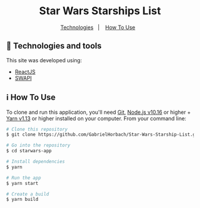 <h1 align="center">
    Star Wars Starships List
</h1>

<p align="center">
  <a href="#rocket-technologies">Technologies</a>&nbsp;&nbsp;&nbsp;|&nbsp;&nbsp;&nbsp;
  <a href="#information_source-how-to-use">How To Use</a>&nbsp;&nbsp;&nbsp;
</p>

## :rocket: Technologies and tools

This site was developed using:
-  [ReactJS](https://reactjs.org/)
-  [SWAPI](https://swapi.dev/)

## :information_source: How To Use

To clone and run this application, you'll need [Git](https://git-scm.com), [Node.js v10.16](https://nodejs.org/) or higher + [Yarn v1.13](https://yarnpkg.com/) or higher installed on your computer. From your command line:

```bash
# Clone this repository
$ git clone https://github.com/GabrielHorbach/Star-Wars-Starship-List.git

# Go into the repository
$ cd starwars-app

# Install dependencies
$ yarn

# Run the app
$ yarn start

# Create a build
$ yarn build
```